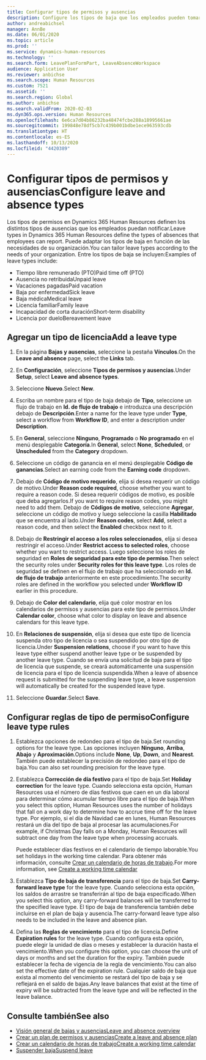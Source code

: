 ```yaml
---
title: Configurar tipos de permisos y ausencias
description: Configure los tipos de baja que los empleados pueden tomar en Dynamics 365 Human Resources.
author: andreabichsel
manager: AnnBe
ms.date: 06/01/2020
ms.topic: article
ms.prod: ''
ms.service: dynamics-human-resources
ms.technology: ''
ms.search.form: LeavePlanFormPart, LeaveAbsenceWorkspace
audience: Application User
ms.reviewer: anbichse
ms.search.scope: Human Resources
ms.custom: 7521
ms.assetid: ''
ms.search.region: Global
ms.author: anbichse
ms.search.validFrom: 2020-02-03
ms.dyn365.ops.version: Human Resources
ms.openlocfilehash: 6e6ca7d04b86232ba48474fcbe288a18995661ae
ms.sourcegitcommit: 199848e78df5cb7c439b001bdbe1ece963593cdb
ms.translationtype: HT
ms.contentlocale: es-ES
ms.lasthandoff: 10/13/2020
ms.locfileid: "4420389"
---
```

# <a name="configure-leave-and-absence-types"></a><span data-ttu-id="d59ee-103">Configurar tipos de permisos y ausencias</span><span class="sxs-lookup"><span data-stu-id="d59ee-103">Configure leave and absence types</span></span>

<span data-ttu-id="d59ee-104">Los tipos de permisos en Dynamics 365 Human Resources definen los distintos tipos de ausencias que los empleados puedan notificar.</span><span class="sxs-lookup"><span data-stu-id="d59ee-104">Leave types in Dynamics 365 Human Resources define the types of absences that employees can report.</span></span> <span data-ttu-id="d59ee-105">Puede adaptar los tipos de baja en función de las necesidades de su organización.</span><span class="sxs-lookup"><span data-stu-id="d59ee-105">You can tailor leave types according to the needs of your organization.</span></span> <span data-ttu-id="d59ee-106">Entre los tipos de baja se incluyen:</span><span class="sxs-lookup"><span data-stu-id="d59ee-106">Examples of leave types include:</span></span>

- <span data-ttu-id="d59ee-107">Tiempo libre remunerado (PTO)</span><span class="sxs-lookup"><span data-stu-id="d59ee-107">Paid time off (PTO)</span></span>
- <span data-ttu-id="d59ee-108">Ausencia no retribuida</span><span class="sxs-lookup"><span data-stu-id="d59ee-108">Unpaid leave</span></span>
- <span data-ttu-id="d59ee-109">Vacaciones pagadas</span><span class="sxs-lookup"><span data-stu-id="d59ee-109">Paid vacation</span></span>
- <span data-ttu-id="d59ee-110">Baja por enfermedad</span><span class="sxs-lookup"><span data-stu-id="d59ee-110">Sick leave</span></span>
- <span data-ttu-id="d59ee-111">Baja médica</span><span class="sxs-lookup"><span data-stu-id="d59ee-111">Medical leave</span></span>
- <span data-ttu-id="d59ee-112">Licencia familiar</span><span class="sxs-lookup"><span data-stu-id="d59ee-112">Family leave</span></span>
- <span data-ttu-id="d59ee-113">Incapacidad de corta duración</span><span class="sxs-lookup"><span data-stu-id="d59ee-113">Short-term disability</span></span>
- <span data-ttu-id="d59ee-114">Licencia por duelo</span><span class="sxs-lookup"><span data-stu-id="d59ee-114">Bereavement leave</span></span>

## <a name="add-a-leave-type"></a><span data-ttu-id="d59ee-115">Agregar un tipo de licencia</span><span class="sxs-lookup"><span data-stu-id="d59ee-115">Add a leave type</span></span>

1. <span data-ttu-id="d59ee-116">En la página **Bajas y ausencias**, seleccione la pestaña **Vínculos**.</span><span class="sxs-lookup"><span data-stu-id="d59ee-116">On the **Leave and absence** page, select the **Links** tab.</span></span>

2. <span data-ttu-id="d59ee-117">En **Configuración**, seleccione **Tipos de permisos y ausencias**.</span><span class="sxs-lookup"><span data-stu-id="d59ee-117">Under **Setup**, select **Leave and absence types**.</span></span>

3. <span data-ttu-id="d59ee-118">Seleccione **Nuevo**.</span><span class="sxs-lookup"><span data-stu-id="d59ee-118">Select **New**.</span></span>

4. <span data-ttu-id="d59ee-119">Escriba un nombre para el tipo de baja debajo de **Tipo**, seleccione un flujo de trabajo en **Id. de flujo de trabajo** e introduzca una descripción debajo de **Descripción**.</span><span class="sxs-lookup"><span data-stu-id="d59ee-119">Enter a name for the leave type under **Type**, select a workflow from **Workflow ID**, and enter a description under **Description**.</span></span>

5. <span data-ttu-id="d59ee-120">En **General**, seleccione **Ninguno**, **Programado** o **No programado** en el menú desplegable **Categoría**.</span><span class="sxs-lookup"><span data-stu-id="d59ee-120">In **General**, select **None**, **Scheduled**, or **Unscheduled** from the **Category** dropdown.</span></span>

6. <span data-ttu-id="d59ee-121">Seleccione un código de ganancia en el menú desplegable **Código de ganancias**.</span><span class="sxs-lookup"><span data-stu-id="d59ee-121">Select an earning code from the **Earning code** dropdown.</span></span>

7. <span data-ttu-id="d59ee-122">Debajo de **Código de motivo requerido**, elija si desea requerir un código de motivo.</span><span class="sxs-lookup"><span data-stu-id="d59ee-122">Under **Reason code required**, choose whether you want to require a reason code.</span></span> <span data-ttu-id="d59ee-123">Si desea requerir códigos de motivo, es posible que deba agregarlos.</span><span class="sxs-lookup"><span data-stu-id="d59ee-123">If you want to require reason codes, you might need to add them.</span></span> <span data-ttu-id="d59ee-124">Debajo de **Códigos de motivo**, seleccione **Agregar**, seleccione un código de motivo y luego seleccione la casilla **Habilitado** que se encuentra al lado.</span><span class="sxs-lookup"><span data-stu-id="d59ee-124">Under **Reason codes**, select **Add**, select a reason code, and then select the **Enabled** checkbox next to it.</span></span>

8. <span data-ttu-id="d59ee-125">Debajo de **Restringir el acceso a los roles seleccionados**, elija si desea restringir el acceso.</span><span class="sxs-lookup"><span data-stu-id="d59ee-125">Under **Restrict access to selected roles**, choose whether you want to restrict access.</span></span> <span data-ttu-id="d59ee-126">Luego seleccione los roles de seguridad en **Roles de seguridad para este tipo de permiso**.</span><span class="sxs-lookup"><span data-stu-id="d59ee-126">Then select the security roles under **Security roles for this leave type**.</span></span> <span data-ttu-id="d59ee-127">Los roles de seguridad se definen en el flujo de trabajo que ha seleccionado en **Id. de flujo de trabajo** anteriormente en este procedimiento.</span><span class="sxs-lookup"><span data-stu-id="d59ee-127">The security roles are defined in the workflow you selected under **Workflow ID** earlier in this procedure.</span></span>

9. <span data-ttu-id="d59ee-128">Debajo de **Color del calendario**, elija qué color mostrar en los calendarios de permisos y ausencias para este tipo de permisos.</span><span class="sxs-lookup"><span data-stu-id="d59ee-128">Under **Calendar color**, choose what color to display on leave and absence calendars for this leave type.</span></span> 

10. <span data-ttu-id="d59ee-129">En **Relaciones de suspensión**, elija si desea que este tipo de licencia suspenda otro tipo de licencia o sea suspendido por otro tipo de licencia.</span><span class="sxs-lookup"><span data-stu-id="d59ee-129">Under **Suspension relations**, choose if you want to have this leave type either suspend another leave type or be suspended by another leave type.</span></span> <span data-ttu-id="d59ee-130">Cuando se envía una solicitud de baja para el tipo de licencia que suspende, se creará automáticamente una suspensión de licencia para el tipo de licencia suspendida.</span><span class="sxs-lookup"><span data-stu-id="d59ee-130">When a leave of absence request is submitted for the suspending leave type, a leave suspension will automatically be created for the suspended leave type.</span></span> 

10. <span data-ttu-id="d59ee-131">Seleccione **Guardar**.</span><span class="sxs-lookup"><span data-stu-id="d59ee-131">Select **Save**.</span></span>

## <a name="configure-leave-type-rules"></a><span data-ttu-id="d59ee-132">Configurar reglas de tipo de permiso</span><span class="sxs-lookup"><span data-stu-id="d59ee-132">Configure leave type rules</span></span>

1. <span data-ttu-id="d59ee-133">Establezca opciones de redondeo para el tipo de baja.</span><span class="sxs-lookup"><span data-stu-id="d59ee-133">Set rounding options for the leave type.</span></span> <span data-ttu-id="d59ee-134">Las opciones incluyen **Ninguno**, **Arriba**, **Abajo** y **Aproximación**.</span><span class="sxs-lookup"><span data-stu-id="d59ee-134">Options include **None**, **Up**, **Down**, and **Nearest**.</span></span> <span data-ttu-id="d59ee-135">También puede establecer la precisión de redondeo para el tipo de baja.</span><span class="sxs-lookup"><span data-stu-id="d59ee-135">You can also set rounding precision for the leave type.</span></span>

2. <span data-ttu-id="d59ee-136">Establezca **Corrección de día festivo** para el tipo de baja.</span><span class="sxs-lookup"><span data-stu-id="d59ee-136">Set **Holiday correction** for the leave type.</span></span> <span data-ttu-id="d59ee-137">Cuando selecciona esta opción, Human Resources usa el número de días festivos que caen en un día laboral para determinar cómo acumular tiempo libre para el tipo de baja.</span><span class="sxs-lookup"><span data-stu-id="d59ee-137">When you select this option, Human Resources uses the number of holidays that fall on a work day to determine how to accrue time off for the leave type.</span></span> <span data-ttu-id="d59ee-138">Por ejemplo, si el día de Navidad cae en lunes, Human Resources restará un día del tipo de baja al procesar las acumulaciones.</span><span class="sxs-lookup"><span data-stu-id="d59ee-138">For example, if Christmas Day falls on a Monday, Human Resources will subtract one day from the leave type when processing accruals.</span></span>

   <span data-ttu-id="d59ee-139">Puede establecer días festivos en el calendario de tiempo laborable.</span><span class="sxs-lookup"><span data-stu-id="d59ee-139">You set holidays in the working time calendar.</span></span> <span data-ttu-id="d59ee-140">Para obtener más información, consulte [Crear un calendario de horas de trabajo](hr-leave-and-absence-working-time-calendar.md).</span><span class="sxs-lookup"><span data-stu-id="d59ee-140">For more information, see [Create a working time calendar](hr-leave-and-absence-working-time-calendar.md)</span></span>
   
 3. <span data-ttu-id="d59ee-141">Establezca **Tipo de baja de transferencia** para el tipo de baja.</span><span class="sxs-lookup"><span data-stu-id="d59ee-141">Set **Carry-forward leave type** for the leave type.</span></span> <span data-ttu-id="d59ee-142">Cuando selecciona esta opción, los saldos de arrastre se transferirán al tipo de baja especificado.</span><span class="sxs-lookup"><span data-stu-id="d59ee-142">When you select this option, any carry-forward balances will be transferred to the specified leave type.</span></span> <span data-ttu-id="d59ee-143">El tipo de baja de transferencia también debe incluirse en el plan de baja y ausencia.</span><span class="sxs-lookup"><span data-stu-id="d59ee-143">The carry-forward leave type also needs to be included in the leave and absence plan.</span></span> 
 
 4. <span data-ttu-id="d59ee-144">Defina las **Reglas de vencimiento** para el tipo de licencia.</span><span class="sxs-lookup"><span data-stu-id="d59ee-144">Define **Expiration rules** for the leave type.</span></span> <span data-ttu-id="d59ee-145">Cuando configura esta opción, puede elegir la unidad de días o meses y establecer la duración hasta el vencimiento.</span><span class="sxs-lookup"><span data-stu-id="d59ee-145">When you configure this option, you can choose the unit of days or months and set the duration for the expiry.</span></span> <span data-ttu-id="d59ee-146">También puede establecer la fecha de vigencia de la regla de vencimiento.</span><span class="sxs-lookup"><span data-stu-id="d59ee-146">You can also set the effective date of the expiration rule.</span></span> <span data-ttu-id="d59ee-147">Cualquier saldo de baja que exista al momento del vencimiento se restará del tipo de baja y se reflejará en el saldo de bajas.</span><span class="sxs-lookup"><span data-stu-id="d59ee-147">Any leave balances that exist at the time of expiry will be subtracted from the leave type and will be reflected in the leave balance.</span></span> 
 
 
## <a name="see-also"></a><span data-ttu-id="d59ee-148">Consulte también</span><span class="sxs-lookup"><span data-stu-id="d59ee-148">See also</span></span>

- [<span data-ttu-id="d59ee-149">Visión general de bajas y ausencias</span><span class="sxs-lookup"><span data-stu-id="d59ee-149">Leave and absence overview</span></span>](hr-leave-and-absence-overview.md)
- [<span data-ttu-id="d59ee-150">Crear un plan de permisos y ausencias</span><span class="sxs-lookup"><span data-stu-id="d59ee-150">Create a leave and absence plan</span></span>](hr-leave-and-absence-plans.md)
- [<span data-ttu-id="d59ee-151">Crear un calendario de horas de trabajo</span><span class="sxs-lookup"><span data-stu-id="d59ee-151">Create a working time calendar</span></span>](hr-leave-and-absence-working-time-calendar.md)
- [<span data-ttu-id="d59ee-152">Suspender baja</span><span class="sxs-lookup"><span data-stu-id="d59ee-152">Suspend leave</span></span>](hr-leave-and-absence-suspend-leave.md)

